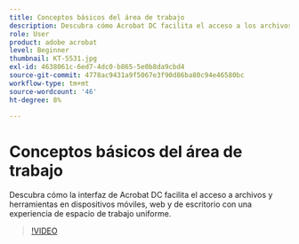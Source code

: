 ```yaml
---
title: Conceptos básicos del área de trabajo
description: Descubra cómo Acrobat DC facilita el acceso a los archivos y herramientas en el escritorio, la Web y dispositivos móviles
role: User
product: adobe acrobat
level: Beginner
thumbnail: KT-5531.jpg
exl-id: 4638061c-6ed7-4dc0-b865-5e0b8da9cbd4
source-git-commit: 4778ac9431a9f5067e3f90d86ba80c94e46580bc
workflow-type: tm+mt
source-wordcount: '46'
ht-degree: 8%

---
```


# Conceptos básicos del área de trabajo

Descubra cómo la interfaz de Acrobat DC facilita el acceso a archivos y herramientas en dispositivos móviles, web y de escritorio con una experiencia de espacio de trabajo uniforme.

>[!VIDEO](https://video.tv.adobe.com/v/337971?hidetitle=true)
